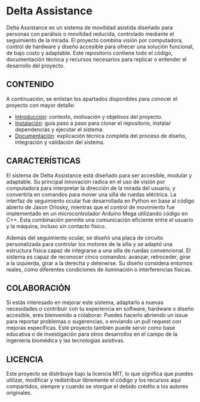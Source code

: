 # Delta Assistance

Delta Assistance es un sistema de movilidad asistida diseñado para personas con parálisis o movilidad reducida, controlado mediante el seguimiento de la mirada. El proyecto combina visión por computadora, control de hardware y diseño accesible para ofrecer una solución funcional, de bajo costo y adaptable.
Este repositorio contiene todo el código, documentación técnica y recursos necesarios para replicar o entender el desarrollo del proyecto.

## CONTENIDO

A continuación, se enlistan los apartados disponibles para conocer el proyecto con mayor detalle:
- [Introducción](https://github.com/chindynamics/Delta-Assistance/blob/main/docs/es/1.-%20introduccion.md): contexto, motivación y objetivos del proyecto.
- [Instalación](https://github.com/chindynamics/Delta-Assistance/blob/main/docs/es/2.-%20instalacion.md): guía paso a paso para clonar el repositorio, instalar dependencias y ejecutar el sistema.
- [Documentación](https://github.com/chindynamics/Delta-Assistance/blob/main/docs/es/3.-%documentacion.md): explicación técnica completa del proceso de diseño, integración y validación del sistema.

## CARACTERÍSTICAS

El sistema de Delta Assistance está diseñado para ser accesible, modular y adaptable. Su principal innovación radica en el uso de visión por computadora para interpretar la dirección de la mirada del usuario, y convertirla en comandos para mover una silla de ruedas eléctrica. La interfaz de seguimiento ocular fue desarrollada en Python en base al código abierto de Jason Orlosky, mientras que el control de movimiento fue implementado en un microcontrolador Arduino Mega utilizando código en C++. Esta combinación permite una comunicación eficiente entre el usuario y la máquina, incluso sin contacto físico.

Además del seguimiento ocular, se diseñó una placa de circuito personalizada para controlar los motores de la silla y se adaptó una estructura física capaz de integrarse a una silla de ruedas convencional. El sistema es capaz de reconocer cinco comandos: avanzar, retroceder, girar a la izquierda, girar a la derecha y detenerse. Su diseño considera entornos reales, como diferentes condiciones de iluminación o interferencias físicas.

## COLABORACIÓN

Si estás interesado en mejorar este sistema, adaptarlo a nuevas necesidades o contribuir con tu experiencia en software, hardware o diseño accesible, eres bienvenido a colaborar. Puedes hacerlo abriendo un issue para reportar problemas o sugerencias, o enviando un pull request con mejoras específicas. Este proyecto también puede servir como base educativa o de investigación para otros desarrollos en el campo de la ingeniería biomédica y las tecnologías asistivas.

## LICENCIA

Este proyecto se distribuye bajo la licencia MIT, lo que significa que puedes utilizar, modificar y redistribuir libremente el código y los recursos aquí compartidos, siempre y cuando se otorgue el debido crédito a los autores originales.
